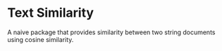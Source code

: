 # Text Similarity

A naive package that provides similarity between two string documents
using cosine similarity.